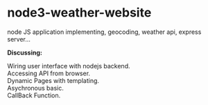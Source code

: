 # node3-weather-website
node JS application implementing, geocoding, weather api, express server...


<b>Discussing:</b>

Wiring user interface with nodejs backend. <br>
Accessing API from browser. <br>
Dynamic Pages with templating.<br>
Asychronous basic. <br>
CallBack Function. <br>
